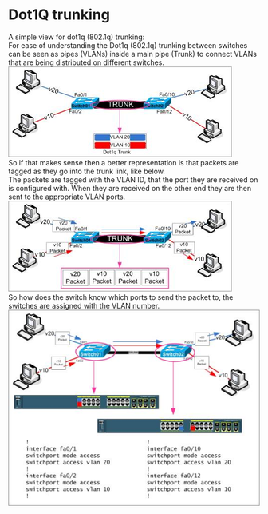 # Dot1Q trunking


A simple view for dot1q (802.1q) trunking:\
For ease of understanding the Dot1q (802.1q) trunking between switches
can be seen as pipes (VLANs) inside a main pipe (Trunk) to connect VLANs
that are being distributed on different switches.\
![](./images/15008019.png?width=448)\
So if that makes sense then a better representation is that packets are
tagged as they go into the trunk link, like below.\
The packets are tagged with the VLAN ID, that the port they are received
on is configured with. When they are received on the other end they are
then sent to the appropriate VLAN ports.\
![](./images/15008025.png?width=448)\
So how does the switch know which ports to send the packet to, the
switches are assigned with the VLAN number.\
![](./images/15008031.png?width=477)

